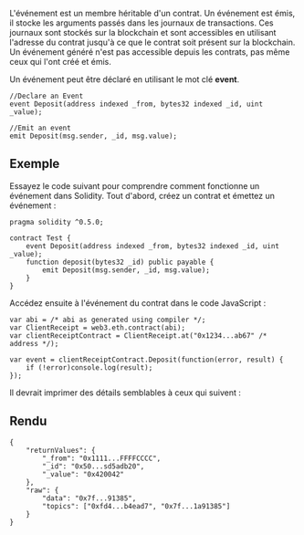 L'événement est un membre héritable d'un contrat. Un événement est émis, il stocke les arguments passés dans les journaux de transactions. Ces journaux sont stockés sur la blockchain et sont accessibles en utilisant l'adresse du contrat jusqu'à ce que le contrat soit présent sur la blockchain. Un événement généré n'est pas accessible depuis les contrats, pas même ceux qui l'ont créé et émis.

Un événement peut être déclaré en utilisant le mot clé **event**.

```solidity
//Declare an Event
event Deposit(address indexed _from, bytes32 indexed _id, uint _value);

//Emit an event
emit Deposit(msg.sender, _id, msg.value);
```

## Exemple

Essayez le code suivant pour comprendre comment fonctionne un événement dans Solidity. Tout d'abord, créez un contrat et émettez un événement :

```solidity
pragma solidity ^0.5.0;

contract Test {
    event Deposit(address indexed _from, bytes32 indexed _id, uint _value);
    function deposit(bytes32 _id) public payable {      
        emit Deposit(msg.sender, _id, msg.value);
    }
}
```

Accédez ensuite à l'événement du contrat dans le code JavaScript :

```solidity
var abi = /* abi as generated using compiler */;
var ClientReceipt = web3.eth.contract(abi);
var clientReceiptContract = ClientReceipt.at("0x1234...ab67" /* address */);

var event = clientReceiptContract.Deposit(function(error, result) {
    if (!error)console.log(result);
});
```

Il devrait imprimer des détails semblables à ceux qui suivent :

## Rendu

```solidity
{
    "returnValues": {
        "_from": "0x1111...FFFFCCCC",
        "_id": "0x50...sd5adb20",
        "_value": "0x420042"
    },
    "raw": {
        "data": "0x7f...91385",
        "topics": ["0xfd4...b4ead7", "0x7f...1a91385"]
    }
}
```
